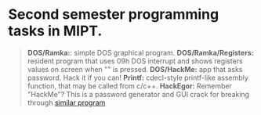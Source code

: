 # Second semester programming tasks in MIPT.
> **DOS/Ramka:**: simple DOS graphical program.
> **DOS/Ramka/Registers:** resident program that uses 09h DOS interrupt and shows registers values on screen when "\" is pressed.
> **DOS/HackMe:** app that asks password. Hack it if you can!
> **Printf:** cdecl-style printf-like assembly function, that may be called from c/c++.
> **HackEgor:** Remember "HackMe"? This is a password generator and GUI crack for breaking through [similar program](https://github.com/Krym4s/passhack)
